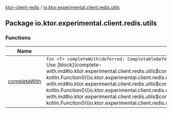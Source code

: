 [ktor-client-redis](../index.md) / [io.ktor.experimental.client.redis.utils](./index.md)

## Package io.ktor.experimental.client.redis.utils

### Functions

| Name | Summary |
|---|---|
| [completeWith](complete-with.md) | `fun <T> completeWith(deferred: CompletableDeferred<`[`T`](complete-with.md#T)`>, block: () -> `[`T`](complete-with.md#T)`): `[`Unit`](https://kotlinlang.org/api/latest/jvm/stdlib/kotlin/-unit/index.html)<br>Use [block](complete-with.md#io.ktor.experimental.client.redis.utils$completeWith(kotlinx.coroutines.CompletableDeferred((io.ktor.experimental.client.redis.utils.completeWith.T)), kotlin.Function0((io.ktor.experimental.client.redis.utils.completeWith.T)))/block) to complete [deferred](complete-with.md#io.ktor.experimental.client.redis.utils$completeWith(kotlinx.coroutines.CompletableDeferred((io.ktor.experimental.client.redis.utils.completeWith.T)), kotlin.Function0((io.ktor.experimental.client.redis.utils.completeWith.T)))/deferred), also handles [block](complete-with.md#io.ktor.experimental.client.redis.utils$completeWith(kotlinx.coroutines.CompletableDeferred((io.ktor.experimental.client.redis.utils.completeWith.T)), kotlin.Function0((io.ktor.experimental.client.redis.utils.completeWith.T)))/block) exceptions |
